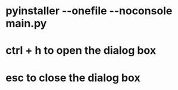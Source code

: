 # pyinstaller --onefile --noconsole main.py
# ctrl + h to open the dialog box
# esc to close the dialog box
